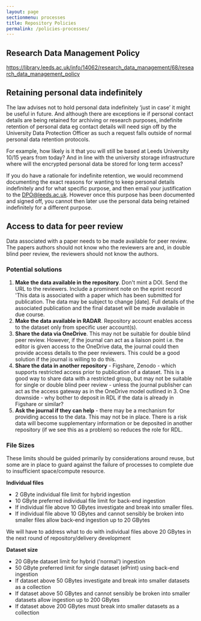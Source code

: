 ```yaml
---
layout: page
sectionmenu: processes
title: Repository Policies
permalink: /policies-processes/
---
```


## Research Data Management Policy

<https://library.leeds.ac.uk/info/14062/research_data_management/68/research_data_management_policy>

## Retaining personal data indefinitely

The law advises not to hold personal data indefinitely ‘just in case’ it might be useful in future.  And although there are exceptions ie if personal contact details are being retained for archiving or research purposes, indefinite retention of personal data eg contact details will need sign off by the University Data Protection Officer as such a request falls outside of normal personal data retention protocols.   

For example, how likely is it that you will still be based at Leeds University 10/15 years from today? And in line with the university storage infrastructure where will the encrypted personal data be stored for long term access?   

If you do have a rationale for indefinite retention, we would recommend documenting the exact reasons for wanting to keep personal details indefinitely and for what specific purpose, and then email your justification to the DPO@leeds.ac.uk.  However once this purpose has been documented and signed off, you cannot then later use the personal data being retained indefinitely for a different purpose.  

## Access to data for peer review 

Data associated with a paper needs to be made available for peer review. The papers authors should not know who the reviewers are and, in double blind peer review, the reviewers should not know the authors.  

### Potential solutions 

1. **Make the data available in the repository**. Don't mint a DOI. Send the URL to the reviewers. Include a prominent note on the eprint record 'This data is associated with a paper which has been submitted for publication. The data may be subject to change [date]. Full details of the associated publication and the final dataset will be made available in due course. 
2. **Make the data available in RADAR**. Repository account enables access to the dataset only from specific user account(s).
3. **Share the data via OneDrive**. This may not be suitable for double blind peer review. However, if the journal can act as a liaison point i.e. the editor is given access to the OneDrive data, the journal could then provide access details to the peer reviewers. This could be a good solution if the journal is willing to do this. 
4. **Share the data in another repository** - Figshare, Zenodo - which supports restricted access prior to publication of a dataset. This is a good way to share data with a restricted group, but may not be suitable for single or double blind peer review - unless the journal publisher can act as the access gateway as in the OneDrive model outlined in 3. One downside - why bother to deposit in RDL if the data is already in Figshare or similar? 
5. **Ask the journal if they can help** - there may be a mechanism for providing access to the data. This may not be in place. There is a risk data will become supplementary information or be deposited in another repository (if we see this as a problem) so reduces the role for RDL.  

### File Sizes

These limits should be guided primarily by considerations around reuse, but some are in place to guard against the failure of processes to complete due to insufficient space/compute resource.

**Individual files**

* 2 GByte individual file limit for hybrid ingestion
* 10 GByte preferred individual file limit for back-end ingestion 
* If individual file above 10 GBytes investigate and break into smaller files. 
* If individual file above 10 GBytes and cannot sensibly be broken into smaller files allow back-end ingestion up to 20 GBytes 
  
We will have to address what to do with individual files above 20 GBytes in the next round of repository/delivery development 

**Dataset size**

* 20 GByte dataset limit for hybrid ('normal') ingestion 
* 50 GByte  preferred limit for single dataset (ePrint) using back-end ingestion 
* If dataset above 50 GBytes investigate and break into smaller datasets as a collection 
* If dataset above 50 GBytes and cannot sensibly be broken into smaller datasets allow ingestion up to 200 GBytes 
* If dataset above 200 GBytes must break into smaller datasets as a collection 


